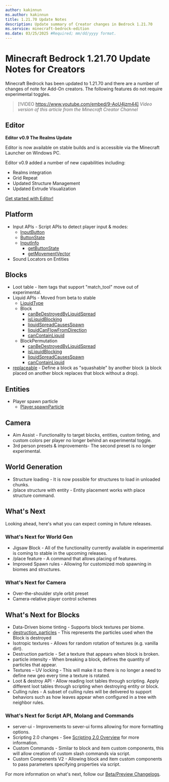 ```yaml
---
author: kakinnun
ms.author: kakinnun
title: 1.21.70 Update Notes
description: Update summary of Creator changes in Bedrock 1.21.70
ms.service: minecraft-bedrock-edition
ms.date: 03/25/2025 #Required; mm/dd/yyyy format.
---
```


# Minecraft Bedrock 1.21.70 Update Notes for Creators

Minecraft Bedrock has been updated to 1.21.70 and there are a number of changes of note for Add-On creators. The following features do not require experimental toggles.

> [!VIDEO https://www.youtube.com/embed/9-AoU4jzm44]
*Video version of this article from the Minecraft Creator Channel*

## Editor

**Editor v0.9 The Realms Update**

Editor is now available on stable builds and is accessible via the Minecraft Launcher on Windows PC.

Editor v0.9 added a number of new capabilities including:

- Realms integration
- Grid Repeat
- Updated Structure Management
- Updated Extrude Visualization

[Get started with Editor!](./BedrockEditor/EditorInstallation.md)

## Platform

- Input APIs - Script APIs to detect player input & modes:
  - [InputButton](../ScriptAPI/minecraft/server/InputButton.md)
  - [ButtonState](../ScriptAPI/minecraft/server/ButtonState.md)
  - [InputInfo](../ScriptAPI/minecraft/server/InputInfo.md)
    - [getButtonState](../ScriptAPI/minecraft/server/InputInfo.md#getbuttonstate)
    - [getMovementVector](../ScriptAPI/minecraft/server/InputInfo.md#getmovementvector)
- Sound Locators on Entities

## Blocks

- Loot table - Item tags that support "match_tool" move out of experimental.
- Liquid APIs - Moved from beta to stable
  - [LiquidType](../ScriptAPI/minecraft/server/LiquidType.md)
  - Block
    - [canBeDestroyedByLiquidSpread](../ScriptAPI/minecraft/server/Block#canbedestroyedbyliquidspread)
    - [isLiquidBlocking](../ScriptAPI/minecraft/server/Block.md#isliquidblocking)
    - [liquidSpreadCausesSpawn](../ScriptAPI/minecraft/server/Block.md#liquidspreadcausesspawn)
    - [liquidCanFlowFromDirection](../ScriptAPI/minecraft/server/Block.md#liquidcanflowfromdirection)
    - [canContainLiquid](../ScriptAPI/minecraft/server/Block.md#cancontainliquid)
  - BlockPermutation
    - [canBeDestroyedByLiquidSpread](../ScriptAPI/minecraft/server/BlockPermutation.md#canbedestroyedbyliquidspread)
    - [isLiquidBlocking](../ScriptAPI/minecraft/server/BlockPermutation.md#isliquidblocking)
    - [liquidSpreadCausesSpawn](../ScriptAPI/minecraft/server/BlockPermutation.md#liquidspreadcausesspawn)
    - [canContainLiquid](../ScriptAPI/minecraft/server/BlockPermutation.md#cancontainliquid)
- [replaceable](../Reference/Content/BlockReference/Examples/BlockComponents/minecraftBlock_replaceable.md) - Define a block as "squashable" by another block (a block placed on another block replaces that block without a drop).

## Entities

- Player spawn particle
  - [Player.spawnParticle](../ScriptAPI/minecraft/server/Player.md#spawnparticle)

## Camera

- Aim Assist - Functionality to target blocks, entities, custom tinting, and custom colors per player no longer behind an experimental toggle.
- 3rd person presets & improvements- The second preset is no longer experimental.

## World Generation
- Structure loading - It is now possible for structures to load in unloaded chunks.
- /place structure with entity - Entity placement works with place structure command.

## What's Next

Looking ahead, here's what you can expect coming in future releases.

### What's Next for World Gen

- Jigsaw Block - All of the functionality currently available in experimental is coming to stable in the upcoming releases.
- /place feature - A command that allows placing of features.
- Improved Spawn rules - Allowing for customized mob spawning in biomes and structures.


### What's Next for Camera

- Over-the-shoulder style orbit preset
- Camera-relative player control schemes

## What's Next for Blocks
- Data-Driven biome tinting - Supports block textures per biome.
- [destruction_particles](../Reference/Content/BlockReference/Examples/BlockComponents/minecraftBlock_destruction_particles.md) - This represents the particles used when the Block is destroyed
- Isotropic textures - Allows for random rotation of textures (e.g. vanilla dirt).
- Destruction particle - Set a texture that appears when block is broken.
- particle intensity - When breaking a block, defines the quantity of particles that appear.
- Textures – UV locking - This will make it so there is no longer a need to define new geo every time a texture is rotated.
- Loot & destroy API - Allow reading loot tables through scripting. Apply different loot tables through scripting when destroying entity or block.
- Culling rules - A subset of culling rules will be delivered to support behaviors such as how leaves appear when configured in a tree with neighbor rules.

### What's Next for Script API, Molang and Commands

- server-ui - Improvements to sever-ui forms allowing for more formatting options.
- Scripting 2.0 changes - See [Scripting 2.0 Overview](../Documents/ScriptingV2.0.0Overview.md) for more information.
- Custom Commands - Similar to block and item custom components, this will allow creation of custom slash commands via script.
- Custom Components V2 - Allowing block and item custom components to pass parameters specifying properties via script.

For more information on what's next, follow our [Beta/Preview Changelogs](https://feedback.minecraft.net/hc/sections/360001185332).